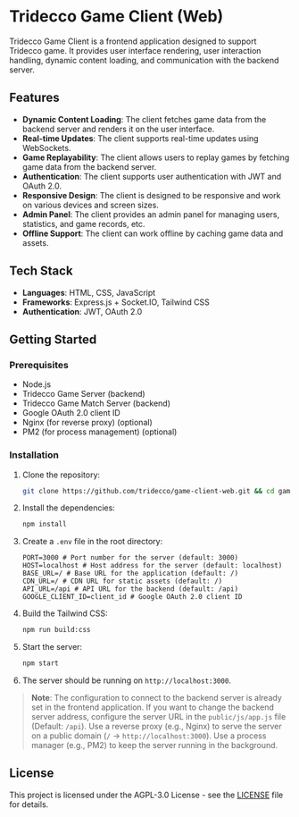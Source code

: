 # Tridecco Game Client (Web)

Tridecco Game Client is a frontend application designed to support Tridecco game. It provides user interface rendering, user interaction handling, dynamic content loading, and communication with the backend server.

## Features

- **Dynamic Content Loading**: The client fetches game data from the backend server and renders it on the user interface.
- **Real-time Updates**: The client supports real-time updates using WebSockets.
- **Game Replayability**: The client allows users to replay games by fetching game data from the backend server.
- **Authentication**: The client supports user authentication with JWT and OAuth 2.0.
- **Responsive Design**: The client is designed to be responsive and work on various devices and screen sizes.
- **Admin Panel**: The client provides an admin panel for managing users, statistics, and game records, etc.
- **Offline Support**: The client can work offline by caching game data and assets.

## Tech Stack

- **Languages**: HTML, CSS, JavaScript
- **Frameworks**: Express.js + Socket.IO, Tailwind CSS
- **Authentication**: JWT, OAuth 2.0

## Getting Started

### Prerequisites

- Node.js
- Tridecco Game Server (backend)
- Tridecco Game Match Server (backend)
- Google OAuth 2.0 client ID
- Nginx (for reverse proxy) (optional)
- PM2 (for process management) (optional)

### Installation

1. Clone the repository:

   ```bash
   git clone https://github.com/tridecco/game-client-web.git && cd game-client-web
   ```

2. Install the dependencies:

   ```bash
   npm install
   ```

3. Create a `.env` file in the root directory:

   ```env
   PORT=3000 # Port number for the server (default: 3000)
   HOST=localhost # Host address for the server (default: localhost)
   BASE_URL=/ # Base URL for the application (default: /)
   CDN_URL=/ # CDN URL for static assets (default: /)
   API_URL=/api # API URL for the backend (default: /api)
   GOOGLE_CLIENT_ID=client_id # Google OAuth 2.0 client ID
   ```

4. Build the Tailwind CSS:

   ```bash
   npm run build:css
   ```

5. Start the server:

   ```bash
   npm start
   ```

6. The server should be running on `http://localhost:3000`.

> **Note**: The configuration to connect to the backend server is already set in the frontend application. If you want to change the backend server address, configure the server URL in the `public/js/app.js` file (Default: `/api`). Use a reverse proxy (e.g., Nginx) to serve the server on a public domain (`/` -> `http://localhost:3000`). Use a process manager (e.g., PM2) to keep the server running in the background.

## License

This project is licensed under the AGPL-3.0 License - see the [LICENSE](LICENSE) file for details.
